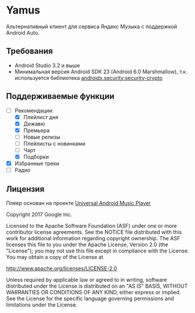 Yamus
=====

Альтернативный клиент для сервиса Яндекс Музыка с поддержкой Android Auto.

Требования
----------

- Android Studio 3.2 и выше
- Минимальная версия Android SDK 23 (Android 6.0 Marshmallow), т.к. используется библиотека
[androidx.security:security-crypto](https://developer.android.com/jetpack/androidx/releases/security)

Поддерживаемые функции
----------------------

- [ ] Рекомендации:
    - [x] Плейлист дня
    - [x] Дежавю
    - [x] Премьера
    - [ ] Новые релизы
    - [ ] Плейлисты с новинками
    - [ ] Чарт
    - [x] Подборки
- [x] Избранные треки
- [ ] Радио

Лицензия
-------

Плеер основан на проекте [Universal Android Music Player](https://github.com/googlesamples/android-UniversalMusicPlayer)

Copyright 2017 Google Inc.

Licensed to the Apache Software Foundation (ASF) under one or more contributor
license agreements.  See the NOTICE file distributed with this work for
additional information regarding copyright ownership.  The ASF licenses this
file to you under the Apache License, Version 2.0 (the "License"); you may not
use this file except in compliance with the License.  You may obtain a copy of
the License at

  http://www.apache.org/licenses/LICENSE-2.0

Unless required by applicable law or agreed to in writing, software
distributed under the License is distributed on an "AS IS" BASIS, WITHOUT
WARRANTIES OR CONDITIONS OF ANY KIND, either express or implied.  See the
License for the specific language governing permissions and limitations under
the License.
